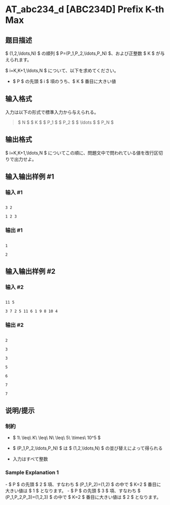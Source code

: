 # AT_abc234_d [ABC234D] Prefix K-th Max

## 题目描述

[problemUrl]: https://atcoder.jp/contests/abc234/tasks/abc234_d

$ (1,2,\ldots,N) $ の順列 $ P=(P_1,P_2,\ldots,P_N) $、および正整数 $ K $ が与えられます。

$ i=K,K+1,\ldots,N $ について、以下を求めてください。

- $ P $ の先頭 $ i $ 項のうち、$ K $ 番目に大きい値

## 输入格式

入力は以下の形式で標準入力から与えられる。

> $ N $ $ K $ $ P_1 $ $ P_2 $ $ \ldots $ $ P_N $

## 输出格式

$ i=K,K+1,\ldots,N $ についてこの順に、問題文中で問われている値を改行区切りで出力せよ。

## 输入输出样例 #1

### 输入 #1

```
3 2
1 2 3
```

### 输出 #1

```
1
2
```

## 输入输出样例 #2

### 输入 #2

```
11 5
3 7 2 5 11 6 1 9 8 10 4
```

### 输出 #2

```
2
3
3
5
6
7
7
```

## 说明/提示

### 制約

- $ 1\ \leq\ K\ \leq\ N\ \leq\ 5\ \times\ 10^5 $
- $ (P_1,P_2,\ldots,P_N) $ は $ (1,2,\ldots,N) $ の並び替えによって得られる
- 入力はすべて整数

### Sample Explanation 1

\- $ P $ の先頭 $ 2 $ 項、すなわち $ (P_1,P_2)=(1,2) $ の中で $ K=2 $ 番目に大きい値は $ 1 $ となります。 - $ P $ の先頭 $ 3 $ 項、すなわち $ (P_1,P_2,P_3)=(1,2,3) $ の中で $ K=2 $ 番目に大きい値は $ 2 $ となります。